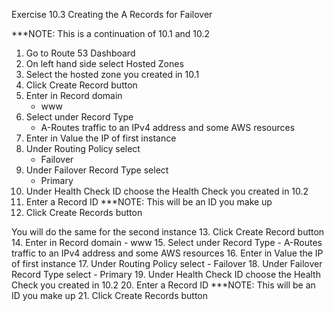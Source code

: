 Exercise 10.3 Creating the A Records for Failover

***NOTE: This is a continuation of 10.1 and 10.2


1. Go to Route 53 Dashboard
2. On left hand side select Hosted Zones
3. Select the hosted zone you created in 10.1
4. Click Create Record button
5. Enter in Record domain
    - www
6. Select under Record Type
    - A-Routes traffic to an IPv4 address and some AWS resources
7. Enter in Value the IP of first instance
8. Under Routing Policy select
    - Failover
9. Under Failover Record Type select
    - Primary
10. Under Health Check ID choose the Health Check you created in 10.2
11. Enter a Record ID
***NOTE: This will be an ID you make up
12. Click Create Records button

You will do the same for the second instance
13. Click Create Record button
14. Enter in Record domain
    - www
15. Select under Record Type
    - A-Routes traffic to an IPv4 address and some AWS resources
16. Enter in Value the IP of first instance
17. Under Routing Policy select
    - Failover
18. Under Failover Record Type select
    - Primary
19. Under Health Check ID choose the Health Check you created in 10.2
20. Enter a Record ID
***NOTE: This will be an ID you make up
21. Click Create Records button